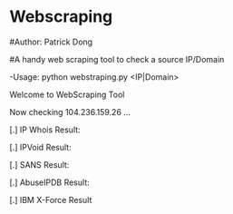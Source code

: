 # Webscraping 

#Author: Patrick Dong

#A handy web scraping tool to check a source IP/Domain

-Usage: python webstraping.py <IP|Domain>

Welcome to WebScraping Tool

Now checking 104.236.159.26 ...

[.] IP Whois Result:

[.] IPVoid Result:

[.] SANS Result:

[.] AbuseIPDB Result:

[.] IBM X-Force Result
